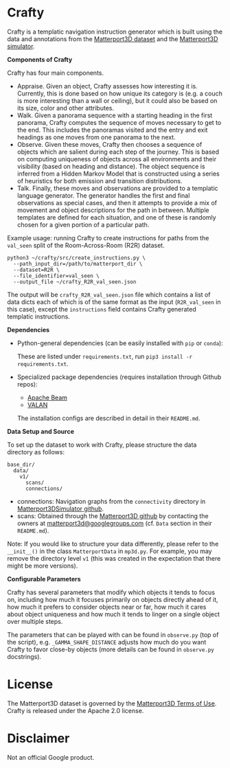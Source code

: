 # Crafty

Crafty is a templatic navigation instruction generator which is built using
the data and annotations from the [Matterport3D dataset](https://niessner.github.io/Matterport/)
and the [Matterport3D simulator](https://github.com/peteanderson80/Matterport3DSimulator).


**Components of Crafty**

Crafty has four main components.

* Appraise. Given an object, Crafty assesses how interesting it is. Currently, this is done based on how unique its category is (e.g. a couch is more interesting than a wall or ceiling), but it could also be based on its size, color and other attributes.
* Walk. Given a panorama sequence with a starting heading in the first panorama, Crafty computes the sequence of moves necessary to get to the end. This includes the panoramas visited and the entry and exit headings as one moves from one panorama to the next.
* Observe. Given these moves, Crafty then chooses a sequence of objects which are salient during each step of the journey. This is based on computing uniqueness of objects across all environments and their visibility (based on heading and distance). The object sequence is inferred from a Hidden Markov Model that is constructed using a series of heuristics for both emission and transition distributions.
* Talk. Finally, these moves and observations are provided to a templatic language generator. The generator handles the first and final observations as special cases, and then it attempts to provide a mix of movement and object descriptions for the path in between. Multiple templates are defined for each situation, and one of these is randomly chosen for a given portion of a particular path.

Example usage: running Crafty to create instructions for paths from the `val_seen` split of the Room-Across-Room (R2R) dataset.

```
python3 ~/crafty/src/create_instructions.py \
  --path_input_dir=/path/to/matterport_dir \
  --dataset=R2R \
  --file_identifier=val_seen \
  --output_file ~/crafty_R2R_val_seen.json
```

The output will be `crafty_R2R_val_seen.json` file which contains a list of
data dicts each of which is of the same format as the input (`R2R_val_seen`
in this case), except the `instructions` field contains Crafty generated
templatic instructions.


**Dependencies**

* Python-general dependencies (can be easily installed with `pip` or `conda`):

  These are listed under `requirements.txt`, run `pip3 install -r requirements.txt`.

* Specialized package dependencies (requires installation through Github repos):
  * [Apache Beam](https://github.com/apache/beam)
  * [VALAN](https://github.com/google-research/valan)

  The installation configs are described in detail in their `README.md`.



**Data Setup and Source**

To set up the dataset
to work with Crafty, please structure the data directory as follows:

```
base_dir/
  data/
    v1/
      scans/
      connections/
```

* connections: Navigation graphs from the `connectivity` directory in [Matterport3DSimulator github](https://github.com/peteanderson80/Matterport3DSimulator).
* scans: Obtained through the [Matterport3D github](https://github.com/niessner/Matterport) by contacting the owners at matterport3d@googlegroups.com (cf. `Data` section in their `README.md`).

Note: If you would like to structure your data differently, please refer
to the `__init__()` in the class `MatterportData` in `mp3d.py`. For example, you
may remove the directory level `v1` (this was created in the expectation that
there might be more versions).


**Configurable Parameters**

Crafty has several parameters that modify which objects it tends to focus on, including how much it focuses primarily on objects directly ahead of it, how much it prefers to consider objects near or far, how much it cares about object uniqueness and how much it tends to linger on a single object over multiple steps.

The parameters that can be played with can be found in `observe.py` (top of
the script), e.g. `_GAMMA_SHAPE_DISTANCE` adjusts how much do you want
Crafty to favor close-by objects (more details can be found in `observe.py`
docstrings).


# License
The Matterport3D dataset is governed by the
[Matterport3D Terms of Use](http://kaldir.vc.in.tum.de/matterport/MP_TOS.pdf).
Crafty is released under the Apache 2.0 license.

# Disclaimer
Not an official Google product.

